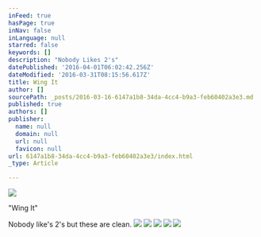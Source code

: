 ```yaml
---
inFeed: true
hasPage: true
inNav: false
inLanguage: null
starred: false
keywords: []
description: "Nobody Likes 2's"
datePublished: '2016-04-01T06:02:42.256Z'
dateModified: '2016-03-31T08:15:56.617Z'
title: Wing It
author: []
sourcePath: _posts/2016-03-16-6147a1b8-34da-4cc4-b9a3-feb60402a3e3.md
published: true
authors: []
publisher:
  name: null
  domain: null
  url: null
  favicon: null
url: 6147a1b8-34da-4cc4-b9a3-feb60402a3e3/index.html
_type: Article

---
```

![](https://the-grid-user-content.s3-us-west-2.amazonaws.com/814e9f52-17ef-41d7-bccc-2e769d9cee25.jpg)

"Wing It" 

Nobody like's 2's but these are clean. ![](https://the-grid-user-content.s3-us-west-2.amazonaws.com/b87c06b0-0cfa-4cb7-988f-ca943a083507.jpg)
![](https://the-grid-user-content.s3-us-west-2.amazonaws.com/3f5392cd-dffe-4c6e-bdcc-b443537a92ac.jpg)
![](https://the-grid-user-content.s3-us-west-2.amazonaws.com/7d96e9bc-665e-45f9-b1e4-73499fb12fb2.jpg)
![](https://the-grid-user-content.s3-us-west-2.amazonaws.com/41b26f84-2c66-46e8-b247-59fd42303587.jpg)
![](https://the-grid-user-content.s3-us-west-2.amazonaws.com/13b07e21-5e18-4457-aa9b-b6d12db061dd.jpg)